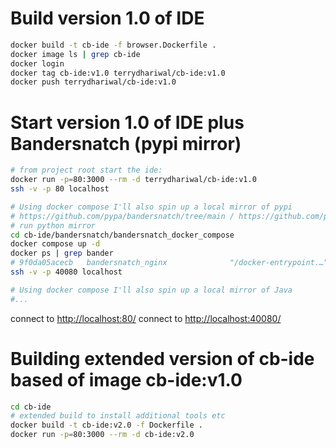 # Build version 1.0 of IDE
```sh
docker build -t cb-ide -f browser.Dockerfile .
docker image ls | grep cb-ide
docker login
docker tag cb-ide:v1.0 terrydhariwal/cb-ide:v1.0
docker push terrydhariwal/cb-ide:v1.0
```

# Start version 1.0 of IDE plus Bandersnatch (pypi mirror)
```sh
# from project root start the ide:
docker run -p=80:3000 --rm -d terrydhariwal/cb-ide:v1.0
ssh -v -p 80 localhost

# Using docker compose I'll also spin up a local mirror of pypi
# https://github.com/pypa/bandersnatch/tree/main / https://github.com/pypa/bandersnatch/tree/main/src/bandersnatch_docker_compose
# run python mirror
cd cb-ide/bandersnatch/bandersnatch_docker_compose
docker compose up -d
docker ps | grep bander 
# 9f0da05acecb   bandersnatch_nginx              "/docker-entrypoint.…"   25 hours ago   Up 25 hours           0.0.0.0:40080->80/tcp    bandersnatch_docker_compose-bandersnatch_nginx-1
ssh -v -p 40080 localhost

# Using docker compose I'll also spin up a local mirror of Java
#...
```

connect to <http://localhost:80/>
connect to <http://localhost:40080/>

# Building extended version of cb-ide based of image cb-ide:v1.0
```bash
cd cb-ide
# extended build to install additional tools etc
docker build -t cb-ide:v2.0 -f Dockerfile .
docker run -p=80:3000 --rm -d cb-ide:v2.0
```

